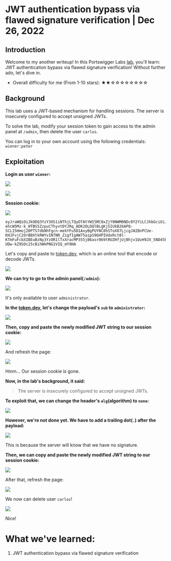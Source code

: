 # JWT authentication bypass via flawed signature verification | Dec 26, 2022

## Introduction

Welcome to my another writeup! In this Portswigger Labs [lab](https://portswigger.net/web-security/jwt/lab-jwt-authentication-bypass-via-flawed-signature-verification), you'll learn: JWT authentication bypass via flawed signature verification! Without further ado, let's dive in.

- Overall difficulty for me (From 1-10 stars): ★★☆☆☆☆☆☆☆☆

## Background

This lab uses a JWT-based mechanism for handling sessions. The server is insecurely configured to accept unsigned JWTs.

To solve the lab, modify your session token to gain access to the admin panel at `/admin`, then delete the user `carlos`.

You can log in to your own account using the following credentials: `wiener:peter`

## Exploitation

**Login as user `wiener`:**

![](https://raw.githubusercontent.com/siunam321/CTF-Writeups/main/Portswigger-Labs/JWT/JWT-2/images/Pasted%20image%2020221226021044.png)

![](https://raw.githubusercontent.com/siunam321/CTF-Writeups/main/Portswigger-Labs/JWT/JWT-2/images/Pasted%20image%2020221226021053.png)

**Session cookie:**

![](https://raw.githubusercontent.com/siunam321/CTF-Writeups/main/Portswigger-Labs/JWT/JWT-2/images/Pasted%20image%2020221226021118.png)

```
eyJraWQiOiJkODQ3YzY3OS1iNThjLTQyOTAtYWI5MC0xZjY0NWM0NDc0Y2YiLCJhbGciOiJSUzI1NiJ9.eyJpc3MiOiJwb3J0c3dpZ2dlciIsInN1YiI6IndpZW5lciIsImV4cCI6MTY3MjA0MjI0N30.q4Bw5Wtt55NN4ZVIHLihoqWxi2OPIIFXXIIR8uKfvoo-ehcW5Mz-k_HTBS5ZzpuCThyvtDYJRq_ADK2OLDQlBLgKjSIUkB26APQ-SCLI5Hmoj20PTS7dbNhFgcn-mekYFu5D1AxyBgPUYNC8hSToX87LjcgJAIBnPCUe-KHJFvjC2drBBXtkRWYvIN7NR_ZigfIgAW75aipS9GHPIUdxRct0l-KTmFuFcbXIBEuBzNy3YzOR1lTxXracMP355jB6asr069tRUZHfjUjBhjv1QvH9JX_5ND45kKNOjEj76JxPJx5FkQXbFB-UDw-kZ9SOc25cBihWkPNG1VIQ_mY9HA
```

Let's copy and paste to [token.dev](https://token.dev/), which is an online tool that encode or decode JWTs.

![](https://raw.githubusercontent.com/siunam321/CTF-Writeups/main/Portswigger-Labs/JWT/JWT-2/images/Pasted%20image%2020221226021220.png)

**We can try to go to the admin panel(`/admin`):**

![](https://raw.githubusercontent.com/siunam321/CTF-Writeups/main/Portswigger-Labs/JWT/JWT-2/images/Pasted%20image%2020221226022318.png)

It's only available to user `administrator`.

**In the [token.dev](https://token.dev/), let's change the payload's `sub` to `administrator`:** 

![](https://raw.githubusercontent.com/siunam321/CTF-Writeups/main/Portswigger-Labs/JWT/JWT-2/images/Pasted%20image%2020221226022507.png)

**Then, copy and paste the newly modified JWT string to our session cookie:**

![](https://raw.githubusercontent.com/siunam321/CTF-Writeups/main/Portswigger-Labs/JWT/JWT-2/images/Pasted%20image%2020221226022541.png)

And refresh the page:

![](https://raw.githubusercontent.com/siunam321/CTF-Writeups/main/Portswigger-Labs/JWT/JWT-2/images/Pasted%20image%2020221226022558.png)

Hmm... Our session cookie is gone.

**Now, in the lab's background, it said:**

> The server is insecurely configured to accept unsigned JWTs.

**To exploit that, we can change the header's `alg`(algorithm) to `none`:**

![](https://raw.githubusercontent.com/siunam321/CTF-Writeups/main/Portswigger-Labs/JWT/JWT-2/images/Pasted%20image%2020221226023836.png)

**However, we're not done yet. We have to add a trailing dot(`.`) after the payload:**

![](https://raw.githubusercontent.com/siunam321/CTF-Writeups/main/Portswigger-Labs/JWT/JWT-2/images/Pasted%20image%2020221226023921.png)

This is because the server will know that we have no signature.

**Then, we can copy and paste the newly modified JWT string to our session cookie:**

![](https://raw.githubusercontent.com/siunam321/CTF-Writeups/main/Portswigger-Labs/JWT/JWT-2/images/Pasted%20image%2020221226024012.png)

After that, refresh the page:

![](https://raw.githubusercontent.com/siunam321/CTF-Writeups/main/Portswigger-Labs/JWT/JWT-2/images/Pasted%20image%2020221226024117.png)

We now can delete user `carlos`!

![](https://raw.githubusercontent.com/siunam321/CTF-Writeups/main/Portswigger-Labs/JWT/JWT-2/images/Pasted%20image%2020221226024140.png)

Nice!

# What we've learned:

1. JWT authentication bypass via flawed signature verification
